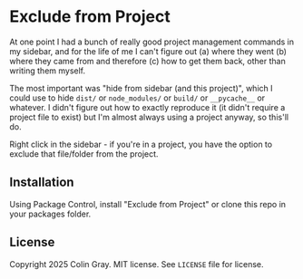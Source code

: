 Exclude from Project
==========================

At one point I had a bunch of really good project management commands in my
sidebar, and for the life of me I can't figure out (a) where they went (b) where
they came from and therefore (c) how to get them back, other than writing them
myself.

The most important was "hide from sidebar (and this project)", which I could use
to hide `dist/` or `node_modules/` or `build/` or `__pycache__` or whatever. I
didn't figure out how to exactly reproduce it (it didn't require a project file
to exist) but I'm almost always using a project anyway, so this'll do.

Right click in the sidebar - if you're in a project, you have the option to
exclude that file/folder from the project.

Installation
------------

Using Package Control, install "Exclude from Project" or clone this repo in your packages folder.


License
-------

Copyright 2025 Colin Gray. MIT license. See `LICENSE` file for license.
